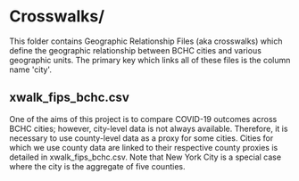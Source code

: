 # Crosswalks/

This folder contains Geographic Relationship Files (aka crosswalks) which define the geographic relationship between BCHC cities and various geographic units. The primary key which links all of these files is the column name 'city'.

## xwalk_fips_bchc.csv

One of the aims of this project is to compare COVID-19 outcomes across BCHC cities; however, city-level data is not always available. Therefore, it is necessary to use county-level data as a proxy for some cities. Cities for which we use county data are linked to their respective county proxies is detailed in xwalk_fips_bchc.csv. Note that New York City is a special case where the city is the aggregate of five counties. 
